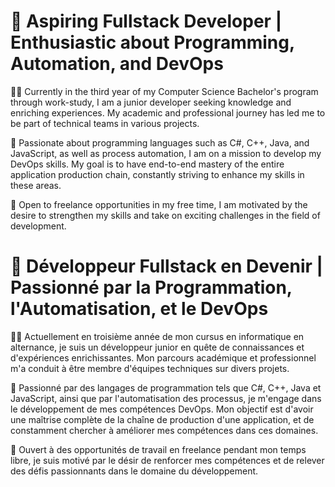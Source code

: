 # 👤 **Aspiring Fullstack Developer | Enthusiastic about Programming, Automation, and DevOps**

👨‍💻 Currently in the third year of my Computer Science Bachelor's program through work-study, I am a junior developer seeking knowledge and enriching experiences. My academic and professional journey has led me to be part of technical teams in various projects.

🏢 Passionate about programming languages such as C#, C++, Java, and JavaScript, as well as process automation, I am on a mission to develop my DevOps skills. My goal is to have end-to-end mastery of the entire application production chain, constantly striving to enhance my skills in these areas.

💼 Open to freelance opportunities in my free time, I am motivated by the desire to strengthen my skills and take on exciting challenges in the field of development.

# 👤 **Développeur Fullstack en Devenir | Passionné par la Programmation, l'Automatisation, et le DevOps**

👨‍💻 Actuellement en troisième année de mon cursus en informatique en alternance, je suis un développeur junior en quête de connaissances et d'expériences enrichissantes. Mon parcours académique et professionnel m'a conduit à être membre d'équipes techniques sur divers projets.

🏢 Passionné par des langages de programmation tels que C#, C++, Java et JavaScript, ainsi que par l'automatisation des processus, je m'engage dans le développement de mes compétences DevOps. Mon objectif est d'avoir une maîtrise complète de la chaîne de production d'une application, et de constamment chercher à améliorer mes compétences dans ces domaines.

💼 Ouvert à des opportunités de travail en freelance pendant mon temps libre, je suis motivé par le désir de renforcer mes compétences et de relever des défis passionnants dans le domaine du développement.
